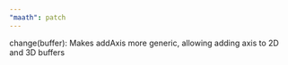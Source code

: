 ```yaml
---
"maath": patch
---
```


change(buffer): Makes addAxis more generic, allowing adding axis to 2D and 3D buffers
